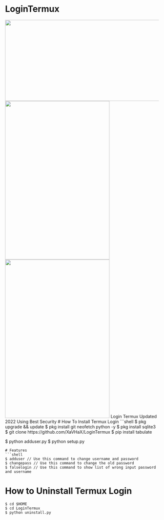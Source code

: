 # LoginTermux
<img height="266" width="520" src="https://i.postimg.cc/Y9bWm6fr/Screenshot-2022-04-12-15-15-30-472-com-termux-picsay.jpg">
<img height="520" width="342" src="https://i.postimg.cc/pr5LXzs1/Screenshot-2022-04-12-15-15-30-472-com-termux-picsaybh.jpg">
<img height="520" width="342" src="https://i.postimg.cc/hPSKYFB5/Screenshot-2022-04-12-15-15-30-472-com-termuxvdhsvs.jpg">
Login Termux Updated 2022 Using Best Security
# How To Install Termux Login
```shell
$ pkg upgrade && update
$ pkg install git neofetch python -y
$ pkg install sqlite3
$ git clone https://github.com/XaVHaX/LoginTermux
$ pip install tabulate

$ python adduser.py
$ python setup.py
```
# Features
```shell
$ adduser // Use this command to change username and password
$ changepass // Use this command to change the old password
$ falselogin // Use this command to show list of wrong input password and username
```

# How to Uninstall Termux Login
```shell
$ cd $HOME
$ cd LoginTermux
$ python uninstall.py
```

